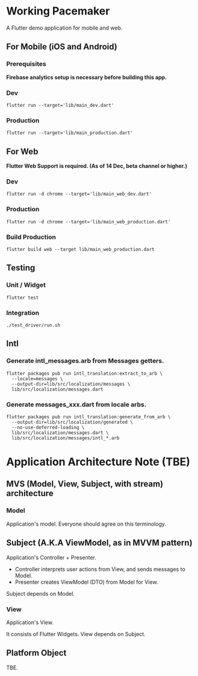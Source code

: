 # Working Pacemaker

A Flutter demo application for mobile and web. 

## For Mobile (iOS and Android)

### Prerequisites

**Firebase analytics setup is necessary before building this app.**

### Dev

```
flutter run --target='lib/main_dev.dart'
```

### Production

```
flutter run --target='lib/main_production.dart'
```

## For Web

**Flutter Web Support is required. (As of 14 Dec, beta channel or higher.)**

### Dev

```
flutter run -d chrome --target='lib/main_web_dev.dart'
```

### Production

``` 
flutter run -d chrome --target='lib/main_web_production.dart'
```

### Build Production

```
flutter build web --target lib/main_web_production.dart
```

## Testing

### Unit / Widget

```shell
flutter test
```


### Integration

```shell
./test_driver/run.sh
```

## Intl

### Generate intl_messages.arb from Messages getters.

```shell
flutter packages pub run intl_translation:extract_to_arb \
  --locale=messages \
  --output-dir=lib/src/localization/messages \
  lib/src/localization/messages.dart
```

### Generate messages_xxx.dart from locale arbs.

```shell
flutter packages pub run intl_translation:generate_from_arb \
  --output-dir=lib/src/localization/generated \
  --no-use-deferred-loading \
  lib/src/localization/messages.dart \
  lib/src/localization/messages/intl_*.arb
```

# Application Architecture Note (TBE)

## MVS (Model, View, Subject, with stream) architecture

### Model

Application's model. Everyone should agree on this terminology.

## Subject (A.K.A ViewModel, as in MVVM pattern)
 
Application's Controller + Presenter.

* Controller interprets user actions from View, and sends messages to Model.
* Presenter creates ViewModel (DTO) from Model for View. 

Subject depends on Model.

### View

Application's View.

It consists of Flutter Widgets. View depends on Subject.

## Platform Object

TBE.
